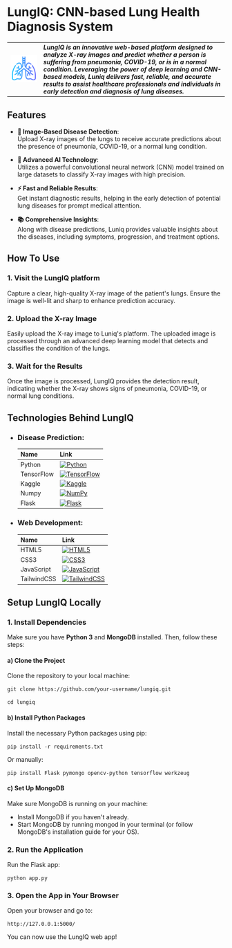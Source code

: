 # LungIQ: CNN-based Lung Health Diagnosis System  

<table>
<tr>
<td>
<img src="static/logo.png" alt="Your Logo" width="200%" height="200%">
</td>
<td>
<b><i>LungIQ is an innovative web-based platform designed to analyze X-ray images and predict whether a person is suffering from pneumonia, COVID-19, or is in a normal condition. Leveraging the power of deep learning and CNN-based models, Luniq delivers fast, reliable, and accurate results to assist healthcare professionals and individuals in early detection and diagnosis of lung diseases.</b>
</td>
</tr>
</table>

## Features
- **📸 Image-Based Disease Detection**:   
  Upload X-ray images of the lungs to receive accurate predictions about the presence of pneumonia, COVID-19, or a normal lung condition.

- **🤖 Advanced AI Technology**:   
  Utilizes a powerful convolutional neural network (CNN) model trained on large datasets to classify X-ray images with high precision.

- **⚡ Fast and Reliable Results**:   
  Get instant diagnostic results, helping in the early detection of potential lung diseases for prompt medical attention.

- **📚 Comprehensive Insights**:   
  Along with disease predictions, Luniq provides valuable insights about the diseases, including symptoms, progression, and treatment options.

## How To Use
### 1. Visit the LungIQ platform  
Capture a clear, high-quality X-ray image of the patient's lungs. Ensure the image is well-lit and sharp to enhance prediction accuracy.

### 2. Upload the X-ray Image  
Easily upload the X-ray image to Luniq's platform. The uploaded image is processed through an advanced deep learning model that detects and classifies the condition of the lungs.

### 3. Wait for the Results  
Once the image is processed, LungIQ provides the detection result, indicating whether the X-ray shows signs of pneumonia, COVID-19, or normal lung conditions.



## Technologies Behind LungIQ
- ### Disease Prediction:   
  | Name        | Link                                                    |
  |-------------|--------------------------------------------------------|
  |Python       |[![Python](https://img.shields.io/badge/python-3670A0?style=for-the-badge&logo=python&logoColor=ffdd54)](https://python.org)|
  |TensorFlow   |[![TensorFlow](https://img.shields.io/badge/TensorFlow-%23FF6F00.svg?style=for-the-badge&logo=TensorFlow&logoColor=white)](https://www.tensorflow.org)|  
  |Kaggle       |[![Kaggle](https://img.shields.io/badge/Kaggle-%2300B8D9.svg?style=for-the-badge&logo=kaggle&logoColor=white)](https://www.kaggle.com) |
  |Numpy        |[![NumPy](https://img.shields.io/badge/numpy-%23013243.svg?style=for-the-badge&logo=numpy&logoColor=white)](https://numpy.org)|  
  |Flask        |[![Flask](https://img.shields.io/badge/flask-%23000.svg?style=for-the-badge&logo=flask&logoColor=white)](https://flask.palletsprojects.com/en/2.3.x)|  

- ### Web Development:
  | Name        | Link                                                   |
  |-------------|--------------------------------------------------------|
  | HTML5       | [![HTML5](https://img.shields.io/badge/HTML5-%23E34F26.svg?style=for-the-badge&logo=html5&logoColor=white)](https://developer.mozilla.org/en-US/docs/Web/HTML) |
  | CSS3        | [![CSS3](https://img.shields.io/badge/CSS3-%231572B6.svg?style=for-the-badge&logo=css3&logoColor=white)](https://developer.mozilla.org/en-US/docs/Web/CSS) |
  | JavaScript  | [![JavaScript](https://img.shields.io/badge/JavaScript-%23F7DF1E.svg?style=for-the-badge&logo=javascript&logoColor=white)](https://developer.mozilla.org/en-US/docs/Web/JavaScript) |
  | TailwindCSS | [![TailwindCSS](https://img.shields.io/badge/TailwindCSS-%2338B2AC.svg?style=for-the-badge&logo=tailwind-css&logoColor=white)](https://tailwindcss.com/) |

## Setup LungIQ Locally
### 1. Install Dependencies
Make sure you have **Python 3** and **MongoDB** installed. Then, follow these steps:

#### a) Clone the Project
Clone the repository to your local machine:

```
git clone https://github.com/your-username/lungiq.git
```
```
cd lungiq
```

#### b) Install Python Packages
Install the necessary Python packages using pip:
```
pip install -r requirements.txt
```

Or manually:

```
pip install Flask pymongo opencv-python tensorflow werkzeug
```

#### c) Set Up MongoDB
Make sure MongoDB is running on your machine:

- Install MongoDB if you haven't already.
- Start MongoDB by running mongod in your terminal (or follow MongoDB's installation guide for your OS).

### 2. Run the Application
Run the Flask app:
```
python app.py
```

### 3. Open the App in Your Browser
Open your browser and go to:
```
http://127.0.0.1:5000/
```

You can now use the LungIQ web app!

<br />
<br />
